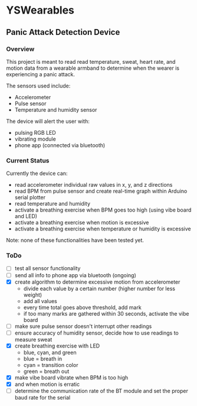 # YSWearables
## Panic Attack Detection Device

### Overview
This project is meant to read read temperature, sweat, heart rate, and motion data from a wearable armband to determine when the wearer is experiencing a panic attack.

The sensors used include:
- Accelerometer
- Pulse sensor
- Temperature and humidity sensor

The device will alert the user with:
- pulsing RGB LED
- vibrating module
- phone app (connected via bluetooth)

### Current Status
Currently the device can:
- read accelerometer individual raw values in x, y, and z directions
- read BPM from pulse sensor and create real-time graph within Arduino serial plotter
- read temperature and humidity
- activate a breathing exercise when BPM goes too high (using vibe board and LED)
- activate a breathing exercise when motion is excessive
- activate a breathing exercise when temperature or humidity is excessive

Note: none of these functionalities have been tested yet.

### ToDo
- [ ] test all sensor functionality
- [ ] send all info to phone app via bluetooth (ongoing)
- [x] create algorithm to determine excessive motion from accelerometer
  - divide each value by a certain number (higher number for less weight)
  - add all values
  - every time total goes above threshold, add mark
  - if too many marks are gathered within 30 seconds, activate the vibe board
- [ ] make sure pulse sensor doesn't interrupt other readings
- [ ] ensure accuracy of humidity sensor, decide how to use readings to measure sweat
- [x] create breathing exercise with LED
  - blue, cyan, and green
  - blue = breath in
  - cyan = transition color
  - green = breath out
- [x] make vibe board vibrate when BPM is too high
- [x] and when motion is erratic
- [ ] determine the communication rate of the BT module and set the proper baud rate for the serial
